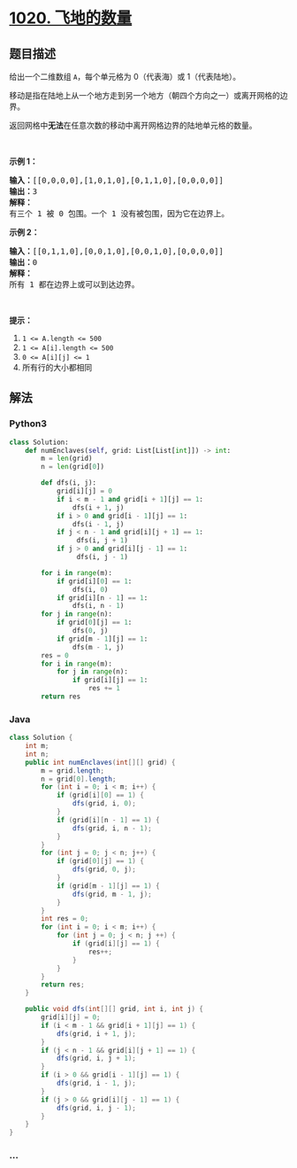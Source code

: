 # [1020. 飞地的数量](https://leetcode-cn.com/problems/number-of-enclaves)



## 题目描述

<!-- 这里写题目描述 -->

<p>给出一个二维数组&nbsp;<code>A</code>，每个单元格为 0（代表海）或 1（代表陆地）。</p>

<p>移动是指在陆地上从一个地方走到另一个地方（朝四个方向之一）或离开网格的边界。</p>

<p>返回网格中<strong>无法</strong>在任意次数的移动中离开网格边界的陆地单元格的数量。</p>

<p>&nbsp;</p>

<p><strong>示例 1：</strong></p>

<pre><strong>输入：</strong>[[0,0,0,0],[1,0,1,0],[0,1,1,0],[0,0,0,0]]
<strong>输出：</strong>3
<strong>解释： </strong>
有三个 1 被 0 包围。一个 1 没有被包围，因为它在边界上。</pre>

<p><strong>示例 2：</strong></p>

<pre><strong>输入：</strong>[[0,1,1,0],[0,0,1,0],[0,0,1,0],[0,0,0,0]]
<strong>输出：</strong>0
<strong>解释：</strong>
所有 1 都在边界上或可以到达边界。</pre>

<p>&nbsp;</p>

<p><strong>提示：</strong></p>

<ol>
	<li><code>1 &lt;= A.length &lt;= 500</code></li>
	<li><code>1 &lt;= A[i].length &lt;= 500</code></li>
	<li><code>0 &lt;= A[i][j] &lt;= 1</code></li>
	<li>所有行的大小都相同</li>
</ol>


## 解法

<!-- 这里可写通用的实现逻辑 -->

<!-- tabs:start -->

### **Python3**

<!-- 这里可写当前语言的特殊实现逻辑 -->

```python
class Solution:
    def numEnclaves(self, grid: List[List[int]]) -> int:
        m = len(grid)
        n = len(grid[0])

        def dfs(i, j):
            grid[i][j] = 0
            if i < m - 1 and grid[i + 1][j] == 1:
                dfs(i + 1, j)
            if i > 0 and grid[i - 1][j] == 1:
                dfs(i - 1, j)
            if j < n - 1 and grid[i][j + 1] == 1:
                 dfs(i, j + 1)
            if j > 0 and grid[i][j - 1] == 1:
                 dfs(i, j - 1)

        for i in range(m):
            if grid[i][0] == 1:
                dfs(i, 0)
            if grid[i][n - 1] == 1:
                dfs(i, n - 1)
        for j in range(n):
            if grid[0][j] == 1:
                dfs(0, j)
            if grid[m - 1][j] == 1:
                dfs(m - 1, j)
        res = 0
        for i in range(m):
            for j in range(n):
                if grid[i][j] == 1:
                    res += 1
        return res
```

### **Java**

<!-- 这里可写当前语言的特殊实现逻辑 -->

```java
class Solution {
    int m;
    int n;
    public int numEnclaves(int[][] grid) {
        m = grid.length;
        n = grid[0].length;
        for (int i = 0; i < m; i++) {
            if (grid[i][0] == 1) {
                dfs(grid, i, 0);
            }
            if (grid[i][n - 1] == 1) {
                dfs(grid, i, n - 1);
            }
        }
        for (int j = 0; j < n; j++) {
            if (grid[0][j] == 1) {
                dfs(grid, 0, j);
            }   
            if (grid[m - 1][j] == 1) {
                dfs(grid, m - 1, j);
            } 
        } 
        int res = 0;
        for (int i = 0; i < m; i++) {
            for (int j = 0; j < n; j ++) {
                if (grid[i][j] == 1) {
                    res++;
                }
            }
        }
        return res;
    }

    public void dfs(int[][] grid, int i, int j) {
        grid[i][j] = 0;
        if (i < m - 1 && grid[i + 1][j] == 1) {
            dfs(grid, i + 1, j);
        }
        if (j < n - 1 && grid[i][j + 1] == 1) {
            dfs(grid, i, j + 1);
        }
        if (i > 0 && grid[i - 1][j] == 1) {
            dfs(grid, i - 1, j);
        }
        if (j > 0 && grid[i][j - 1] == 1) {
            dfs(grid, i, j - 1);
        }
    }
}
```

### **...**

```

```

<!-- tabs:end -->
